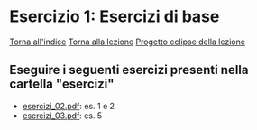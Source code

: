 # Esercizio 1: Esercizi di base  
[Torna all'indice](README.md)
[Torna alla lezione](/modulo-04/lezione-1.md)
[Progetto eclipse della lezione](/modulo-04/eclipse/mod-04-lezione01/src)

## Eseguire i seguenti esercizi presenti nella cartella "esercizi"

- [esercizi_02.pdf](/esercizi/esercizi_02.pdf): es. 1 e 2
- [esercizi_03.pdf](/esercizi/esercizi_03.pdf): es. 5
